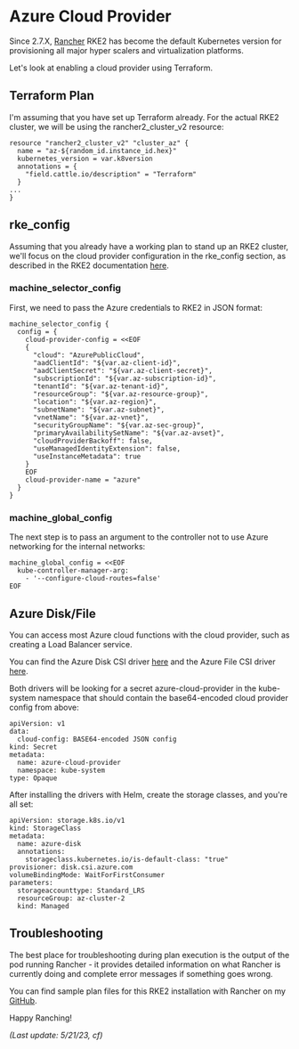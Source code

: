 # Azure Cloud Provider

Since 2.7.X, [Rancher](https://rancher.com/) RKE2 has become the default Kubernetes version for provisioning all major hyper scalers and virtualization platforms.

Let's look at enabling a cloud provider using Terraform.

## Terraform Plan

I'm assuming that you have set up Terraform already. For the actual RKE2 cluster, we will be using the rancher2_cluster_v2 resource:

```
resource "rancher2_cluster_v2" "cluster_az" {
  name = "az-${random_id.instance_id.hex}"
  kubernetes_version = var.k8version
  annotations = {
    "field.cattle.io/description" = "Terraform"
  }
...
}
```

## rke_config

Assuming that you already have a working plan to stand up an RKE2 cluster, we'll focus on the cloud provider configuration in the rke_config section, as described in the RKE2 documentation [here](https://ranchermanager.docs.rancher.com/how-to-guides/new-user-guides/kubernetes-clusters-in-rancher-setup/set-up-cloud-providers/azure#rke2-cluster-set-up-in-rancher). 

### machine_selector_config

First, we need to pass the Azure credentials to RKE2 in JSON format:

```
machine_selector_config {
  config = {
    cloud-provider-config = <<EOF
    { 
      "cloud": "AzurePublicCloud",
      "aadClientId": "${var.az-client-id}",
      "aadClientSecret": "${var.az-client-secret}",
      "subscriptionId": "${var.az-subscription-id}",
      "tenantId": "${var.az-tenant-id}",
      "resourceGroup": "${var.az-resource-group}",
      "location": "${var.az-region}",
      "subnetName": "${var.az-subnet}",
      "vnetName": "${var.az-vnet}",
      "securityGroupName": "${var.az-sec-group}",
      "primaryAvailabilitySetName": "${var.az-avset}",
      "cloudProviderBackoff": false,
      "useManagedIdentityExtension": false,
      "useInstanceMetadata": true
    }
    EOF
    cloud-provider-name = "azure"
  }
}
```

### machine_global_config

The next step is to pass an argument to the controller not to use Azure networking for the internal networks:

```
machine_global_config = <<EOF
  kube-controller-manager-arg:
    - '--configure-cloud-routes=false'
EOF
```

## Azure Disk/File

You can access most Azure cloud functions with the cloud provider, such as creating a Load Balancer service.

You can find the Azure Disk CSI driver [here](https://github.com/kubernetes-sigs/azuredisk-csi-driver#install-driver-on-a-kubernetes-cluster) and the Azure File CSI driver [here](https://github.com/kubernetes-sigs/azurefile-csi-driver#install-driver-on-a-kubernetes-cluster).

Both drivers will be looking for a secret azure-cloud-provider in the kube-system namespace that should contain the base64-encoded cloud provider config from above:

```
apiVersion: v1
data:
  cloud-config: BASE64-encoded JSON config
kind: Secret
metadata:
  name: azure-cloud-provider
  namespace: kube-system
type: Opaque
```

After installing the drivers with Helm, create the storage classes, and you're all set:

```
apiVersion: storage.k8s.io/v1
kind: StorageClass
metadata:
  name: azure-disk
  annotations:
    storageclass.kubernetes.io/is-default-class: "true"
provisioner: disk.csi.azure.com
volumeBindingMode: WaitForFirstConsumer
parameters:
  storageaccounttype: Standard_LRS
  resourceGroup: az-cluster-2
  kind: Managed
```

## Troubleshooting

The best place for troubleshooting during plan execution is the output of the pod running Rancher - it provides detailed information on what Rancher is currently doing and complete error messages if something goes wrong.

You can find sample plan files for this RKE2 installation with Rancher on my [GitHub](https://github.com/chfrank-cgn/Rancher/tree/master/az-cluster-2).

Happy Ranching!

*(Last update: 5/21/23, cf)*


